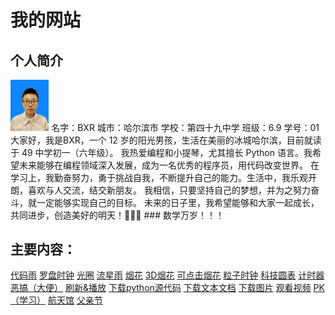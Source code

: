 # 我的网站
## 个人简介

<img src="me.jpg" width="61.25px" height="81.6px" class="ex1"/>
名字：BXR
城市：哈尔滨市
学校：第四十九中学
 班级：6.9
学号：01
大家好，我是BXR，一个 12 岁的阳光男孩，生活在美丽的冰城哈尔滨，目前就读于 49 中学初一（六年级）。
我热爱编程和小提琴，尤其擅长 Python 语言。我希望未来能够在编程领域深入发展，成为一名优秀的程序员，用代码改变世界。
在学习上，我勤奋努力，勇于挑战自我，不断提升自己的能力。生活中，我乐观开朗，喜欢与人交流，结交新朋友。
我相信，只要坚持自己的梦想，并为之努力奋斗，就一定能够实现自己的目标。
未来的日子里，我希望能够和大家一起成长，共同进步，创造美好的明天！💪✨🌈
### 数学万岁！！！
 
## 主要内容：
<a href="https://avrox-163.github.io/coderain/index.html">代码雨</a>
<a href="https://avrox-163.github.io/compass_clock/index.html">罗盘时钟</a>
<a href="https://avrox-163.github.io/aperture/index.html">光圈</a>
<a href="https://avrox-163.github.io/meteor_shower/index.html">流星雨</a>
<a href="https://avrox-163.github.io/firework/index.html">烟花</a>
<a href="https://avrox-163.github.io/3Dfirework/index.html">3D烟花</a>
<a href="https://avrox-163.github.io/ClickFirework/index.html">可点击烟花</a>
<a href="https://avrox-163.github.io/CanvasPixelClock/index.html">粒子时钟</a>
<a href="https://avrox-163.github.io/CircleClock/index.html">科技圆表</a>
<a href="https://avrox-163.github.io/timer/index.html">计时器</a>
<a href="https://avrox-163.github.io/SpoofShit/index.html">恶搞（大便）</a>
<a href="https://avrox-163.github.io/index.html">刷新&播放</a>
<a href="https://avrox-163.github.io/download/python/download.html">下载python源代码</a>
<a href="https://avrox-163.github.io/download/txt/download.html">下载文本文档</a>
<a href="https://avrox-163.github.io/download/photo/download.html">下载图片</a>
<a href="https://avrox-163.github.io/download/video/show.html">观看视频</a>
<a href="https://avrox-163.github.io/PK/index.html">PK（学习）</a>
<a href="https://avrox-163.github.io/space_museum/index.html">航天馆</a>
<a href="https://avrox-163.github.io/FatherDay/index.html">父亲节</a>
